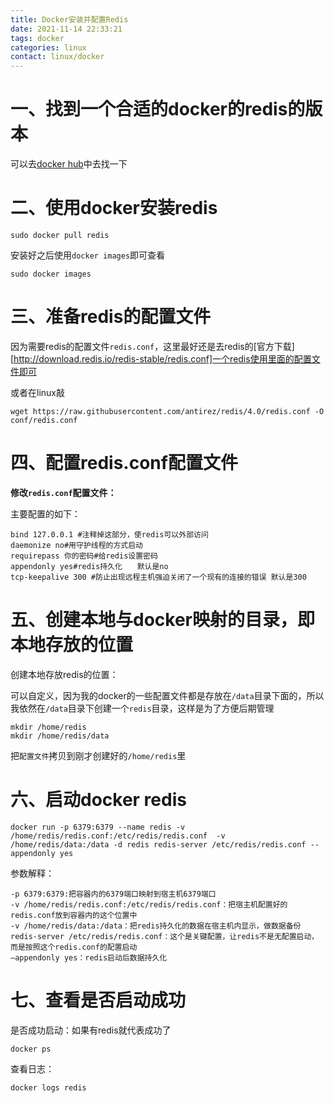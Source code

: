 ```yaml
---
title: Docker安装并配置Redis
date: 2021-11-14 22:33:21
tags: docker
categories: linux
contact: linux/docker
---
```


# 一、找到一个合适的docker的redis的版本

可以去[docker hub](https://hub.docker.com/_/redis?tab=tags)中去找一下



# 二、使用docker安装redis

```shell
sudo docker pull redis
```

安装好之后使用`docker images`即可查看

```shell
sudo docker images
```

# 三、准备redis的配置文件

因为需要redis的配置文件`redis.conf`，这里最好还是去redis的[官方下载][http://download.redis.io/redis-stable/redis.conf]一个redis使用里面的配置文件即可

或者在linux敲

```shell
wget https://raw.githubusercontent.com/antirez/redis/4.0/redis.conf -O conf/redis.conf
```



# 四、配置redis.conf配置文件

**修改`redis.conf`配置文件：**

主要配置的如下：

```shell
bind 127.0.0.1 #注释掉这部分，使redis可以外部访问
daemonize no#用守护线程的方式启动
requirepass 你的密码#给redis设置密码
appendonly yes#redis持久化　　默认是no
tcp-keepalive 300 #防止出现远程主机强迫关闭了一个现有的连接的错误 默认是300
```

# 五、创建本地与docker映射的目录，即本地存放的位置

创建本地存放redis的位置：

可以自定义，因为我的docker的一些配置文件都是存放在`/data`目录下面的，所以我依然在`/data`目录下创建一个`redis`目录，这样是为了方便后期管理

```shell
mkdir /home/redis
mkdir /home/redis/data
```

把`配置文件`拷贝到刚才创建好的`/home/redis`里

# 六、启动docker redis

```shell
docker run -p 6379:6379 --name redis -v /home/redis/redis.conf:/etc/redis/redis.conf  -v /home/redis/data:/data -d redis redis-server /etc/redis/redis.conf --appendonly yes
```

参数解释：

```shell
-p 6379:6379:把容器内的6379端口映射到宿主机6379端口
-v /home/redis/redis.conf:/etc/redis/redis.conf：把宿主机配置好的redis.conf放到容器内的这个位置中
-v /home/redis/data:/data：把redis持久化的数据在宿主机内显示，做数据备份
redis-server /etc/redis/redis.conf：这个是关键配置，让redis不是无配置启动，而是按照这个redis.conf的配置启动
–appendonly yes：redis启动后数据持久化
```

# 七、查看是否启动成功

是否成功启动：如果有redis就代表成功了

```shell
docker ps
```

查看日志：

```shell
docker logs redis
```

